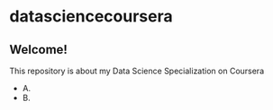 datasciencecoursera
===================

## Welcome!

This repository is about my Data Science Specialization on Coursera

* A.
* B.
